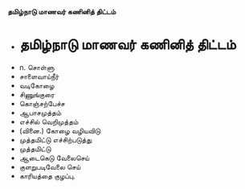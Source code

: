 **தமிழ்நாடு மாணவர் கணினித் திட்டம்**
- # தமிழ்நாடு மாணவர் கணினித் திட்டம்
- n. சொள்ளு
- சாளைவாய்நீர்
- வடிகோழை
- சிணுங்குரை
- கொஞ்சற்பேச்ச
- ஆபாசமுத்தம்
- எச்சில் வெறிமுத்தம்
- (வினை.) கோழை வழியவிடு
- முத்தமிட்டு எச்சிற்படுத்து
- முத்தமிட்டு
- ஆடைகெடு வேலைசெய்
- குளறுபடிவேலை செய்
- காரியத்தை குழப்பு.

